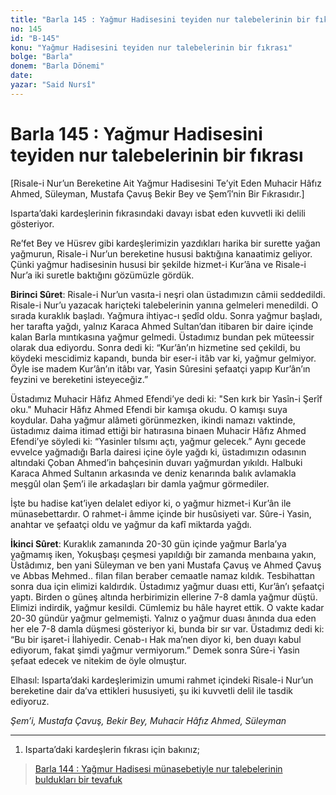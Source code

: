 ```yaml
---
title: "Barla 145 : Yağmur Hadisesini teyiden nur talebelerinin bir fıkrası"
no: 145
id: "B-145"
konu: "Yağmur Hadisesini teyiden nur talebelerinin bir fıkrası"
bolge: "Barla"
donem: "Barla Dönemi"
date: 
yazar: "Said Nursî"
---
```


# Barla 145 : Yağmur Hadisesini teyiden nur talebelerinin bir fıkrası

<p class="takdim">[Risale-i Nur’un Bereketine Ait Yağmur Hadisesini Te’yit Eden Muhacir Hâfız Ahmed, Süleyman, Mustafa Çavuş Bekir Bey ve Şem’î’nin Bir Fıkrasıdır.]</p>

Isparta’daki kardeşlerinin fıkrasındaki davayı isbat eden kuvvetli iki delili gösteriyor.

Re’fet Bey ve Hüsrev gibi kardeşlerimizin yazdıkları harika bir surette yağan yağmurun, Risale-i Nur’un bereketine hususi baktığına kanaatimiz geliyor. Çünki yağmur hadisesinin hususi bir şekilde hizmet-i Kur’âna ve Risale-i Nur’a iki suretle baktığını gözümüzle gördük.

**Birinci Sûret**: Risale-i Nur’un vasıta-i neşri olan üstadımızın câmii seddedildi. Risale-i Nur’u yazacak hariçteki talebelerinin yanına gelmeleri menedildi. O sırada kuraklık başladı. Yağmura ihtiyac-ı şedîd oldu. Sonra yağmur başladı, her tarafta yağdı, yalnız Karaca Ahmed Sultan’dan itibaren bir daire içinde kalan Barla mıntıkasına yağmur gelmedi. Üstadımız bundan pek müteessir olarak dua ediyordu. Sonra dedi ki: “Kur’ân’ın hizmetine sed çekildi, bu köydeki mescidimiz kapandı, bunda bir eser-i itâb var ki, yağmur gelmiyor. Öyle ise madem Kur’ân’ın itâbı var, Yasin Sûresini şefaatçi yapıp Kur’ân’ın feyzini ve bereketini isteyeceğiz.”

Üstadımız Muhacir Hâfız Ahmed Efendi’ye dedi ki: "Sen kırk bir Yasîn-i Şerîf oku." Muhacir Hâfız Ahmed Efendi bir kamışa okudu. O kamışı suya koydular. Daha yağmur alâmeti görünmezken, ikindi namazı vaktinde, üstadımız daima itimad ettiği bir hatırasına binaen Muhacir Hâfız Ahmed Efendi’ye söyledi ki: “Yasinler tılsımı açtı, yağmur gelecek.” Aynı gecede evvelce yağmadığı Barla dairesi içine öyle yağdı ki, üstadımızın odasının altındaki Çoban Ahmed’in bahçesinin duvarı yağmurdan yıkıldı. Halbuki Karaca Ahmed Sultanın arkasında ve deniz kenarında balık avlamakla meşgûl olan Şem’i ile arkadaşları bir damla yağmur görmediler.

İşte bu hadise kat’iyen delalet ediyor ki, o yağmur hizmet-i Kur’ân ile münasebettardır. O rahmet-i âmme içinde bir husûsiyeti var. Sûre-i Yasin, anahtar ve şefaatçi oldu ve yağmur da kafî miktarda yağdı.

**İkinci Sûret**: Kuraklık zamanında 20-30 gün içinde yağmur Barla’ya yağmamış iken, Yokuşbaşı çeşmesi yapıldığı bir zamanda menbaına yakın, Üstâdımız, ben yani Süleyman ve ben yani Mustafa Çavuş ve Ahmed Çavuş ve Abbas Mehmed.. filan filan beraber cemaatle namaz kıldık. Tesbihattan sonra dua için elimizi kaldırdık. Üstadımız yağmur duası etti, Kur’ân’ı şefaatçi yaptı. Birden o güneş altında herbirimizin ellerine 7-8 damla yağmur düştü. Elimizi indirdik, yağmur kesildi. Cümlemiz bu hâle hayret ettik. O vakte kadar 20-30 gündür yağmur gelmemişti. Yalnız o yağmur duası ânında dua eden her ele 7-8 damla düşmesi gösteriyor ki, bunda bir sır var. Üstadımız dedi ki: “Bu bir işaret-i İlahiyedir. Cenab-ı Hak ma’nen diyor ki, ben duayı kabul ediyorum, fakat şimdi yağmur vermiyorum.” Demek sonra Sûre-i Yasin şefaat edecek ve nitekim de öyle olmuştur.

Elhasıl: Isparta’daki kardeşlerimizin umumi rahmet içindeki Risale-i Nur’un bereketine dair da’va ettikleri hususiyeti, şu iki kuvvetli delil ile tasdik ediyoruz.

*Şem’i, Mustafa Çavuş, Bekir Bey,*
*Muhacir Hâfız Ahmed, Süleyman*

***

1. Isparta’daki kardeşlerin fıkrası için bakınız;
> [Barla 144 : Yağmur Hadisesi münasebetiyle nur talebelerinin buldukları bir tevafuk](B-144.md)
